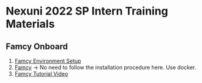 # Nexuni 2022 SP Intern Training Materials

## Famcy Onboard
1. [Famcy Environment Setup](https://github.com/nexuni/FamcyDocker.git)
2. [Famcy](https://github.com/nexuni/Famcy.git) -> No need to follow the installation procedure here. Use docker. 
3. [Famcy Tutorial Video](https://www.youtube.com/watch?v=k3q7nZGAZf4&list=PLi_PEwFRyNstc31J6aTOEDB6GRGDURg_M)
